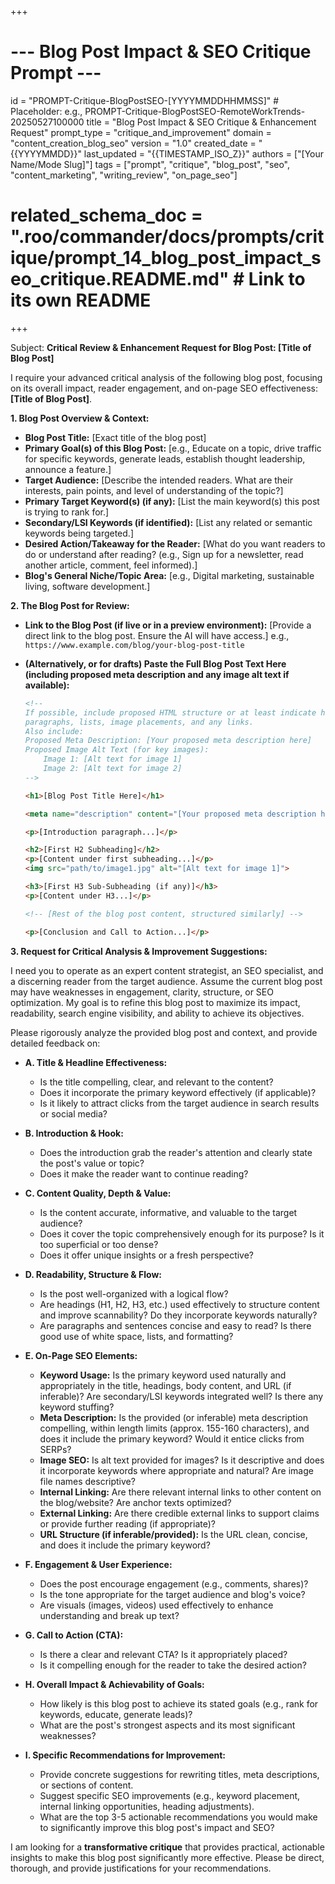 +++
# --- Blog Post Impact & SEO Critique Prompt ---
id = "PROMPT-Critique-BlogPostSEO-[YYYYMMDDHHMMSS]" # Placeholder: e.g., PROMPT-Critique-BlogPostSEO-RemoteWorkTrends-20250527100000
title = "Blog Post Impact & SEO Critique & Enhancement Request"
prompt_type = "critique_and_improvement"
domain = "content_creation_blog_seo"
version = "1.0"
created_date = "{{YYYYMMDD}}"
last_updated = "{{TIMESTAMP_ISO_Z}}"
authors = ["[Your Name/Mode Slug]"]
tags = ["prompt", "critique", "blog_post", "seo", "content_marketing", "writing_review", "on_page_seo"]
# related_schema_doc = ".roo/commander/docs/prompts/critique/prompt_14_blog_post_impact_seo_critique.README.md" # Link to its own README
+++

Subject: **Critical Review & Enhancement Request for Blog Post: [Title of Blog Post]**

I require your advanced critical analysis of the following blog post, focusing on its overall impact, reader engagement, and on-page SEO effectiveness: **[Title of Blog Post]**.

**1. Blog Post Overview & Context:**
   *   **Blog Post Title:** [Exact title of the blog post]
   *   **Primary Goal(s) of this Blog Post:** [e.g., Educate on a topic, drive traffic for specific keywords, generate leads, establish thought leadership, announce a feature.]
   *   **Target Audience:** [Describe the intended readers. What are their interests, pain points, and level of understanding of the topic?]
   *   **Primary Target Keyword(s) (if any):** [List the main keyword(s) this post is trying to rank for.]
   *   **Secondary/LSI Keywords (if identified):** [List any related or semantic keywords being targeted.]
   *   **Desired Action/Takeaway for the Reader:** [What do you want readers to do or understand after reading? (e.g., Sign up for a newsletter, read another article, comment, feel informed).]
   *   **Blog's General Niche/Topic Area:** [e.g., Digital marketing, sustainable living, software development.]

**2. The Blog Post for Review:**

*   **Link to the Blog Post (if live or in a preview environment):**
    [Provide a direct link to the blog post. Ensure the AI will have access.]
    e.g., `https://www.example.com/blog/your-blog-post-title`

*   **(Alternatively, or for drafts) Paste the Full Blog Post Text Here (including proposed meta description and any image alt text if available):**
    ```html
    <!-- 
    If possible, include proposed HTML structure or at least indicate headings (H1, H2, H3), 
    paragraphs, lists, image placements, and any links.
    Also include:
    Proposed Meta Description: [Your proposed meta description here]
    Proposed Image Alt Text (for key images): 
        Image 1: [Alt text for image 1]
        Image 2: [Alt text for image 2]
    -->

    <h1>[Blog Post Title Here]</h1>
    
    <meta name="description" content="[Your proposed meta description here]">

    <p>[Introduction paragraph...]</p>

    <h2>[First H2 Subheading]</h2>
    <p>[Content under first subheading...]</p>
    <img src="path/to/image1.jpg" alt="[Alt text for image 1]">

    <h3>[First H3 Sub-Subheading (if any)]</h3>
    <p>[Content under H3...]</p>

    <!-- [Rest of the blog post content, structured similarly] -->

    <p>[Conclusion and Call to Action...]</p>
    ```

**3. Request for Critical Analysis & Improvement Suggestions:**

I need you to operate as an expert content strategist, an SEO specialist, and a discerning reader from the target audience. Assume the current blog post may have weaknesses in engagement, clarity, structure, or SEO optimization. My goal is to refine this blog post to maximize its impact, readability, search engine visibility, and ability to achieve its objectives.

Please rigorously analyze the provided blog post and context, and provide detailed feedback on:

*   **A. Title & Headline Effectiveness:**
    *   Is the title compelling, clear, and relevant to the content?
    *   Does it incorporate the primary keyword effectively (if applicable)?
    *   Is it likely to attract clicks from the target audience in search results or social media?

*   **B. Introduction & Hook:**
    *   Does the introduction grab the reader's attention and clearly state the post's value or topic?
    *   Does it make the reader want to continue reading?

*   **C. Content Quality, Depth & Value:**
    *   Is the content accurate, informative, and valuable to the target audience?
    *   Does it cover the topic comprehensively enough for its purpose? Is it too superficial or too dense?
    *   Does it offer unique insights or a fresh perspective?

*   **D. Readability, Structure & Flow:**
    *   Is the post well-organized with a logical flow?
    *   Are headings (H1, H2, H3, etc.) used effectively to structure content and improve scannability? Do they incorporate keywords naturally?
    *   Are paragraphs and sentences concise and easy to read? Is there good use of white space, lists, and formatting?

*   **E. On-Page SEO Elements:**
    *   **Keyword Usage:** Is the primary keyword used naturally and appropriately in the title, headings, body content, and URL (if inferable)? Are secondary/LSI keywords integrated well? Is there any keyword stuffing?
    *   **Meta Description:** Is the provided (or inferable) meta description compelling, within length limits (approx. 155-160 characters), and does it include the primary keyword? Would it entice clicks from SERPs?
    *   **Image SEO:** Is alt text provided for images? Is it descriptive and does it incorporate keywords where appropriate and natural? Are image file names descriptive?
    *   **Internal Linking:** Are there relevant internal links to other content on the blog/website? Are anchor texts optimized?
    *   **External Linking:** Are there credible external links to support claims or provide further reading (if appropriate)?
    *   **URL Structure (if inferable/provided):** Is the URL clean, concise, and does it include the primary keyword?

*   **F. Engagement & User Experience:**
    *   Does the post encourage engagement (e.g., comments, shares)?
    *   Is the tone appropriate for the target audience and blog's voice?
    *   Are visuals (images, videos) used effectively to enhance understanding and break up text?

*   **G. Call to Action (CTA):**
    *   Is there a clear and relevant CTA? Is it appropriately placed?
    *   Is it compelling enough for the reader to take the desired action?

*   **H. Overall Impact & Achievability of Goals:**
    *   How likely is this blog post to achieve its stated goals (e.g., rank for keywords, educate, generate leads)?
    *   What are the post's strongest aspects and its most significant weaknesses?

*   **I. Specific Recommendations for Improvement:**
    *   Provide concrete suggestions for rewriting titles, meta descriptions, or sections of content.
    *   Suggest specific SEO improvements (e.g., keyword placement, internal linking opportunities, heading adjustments).
    *   What are the top 3-5 actionable recommendations you would make to significantly improve this blog post's impact and SEO?

I am looking for a **transformative critique** that provides practical, actionable insights to make this blog post significantly more effective. Please be direct, thorough, and provide justifications for your recommendations.